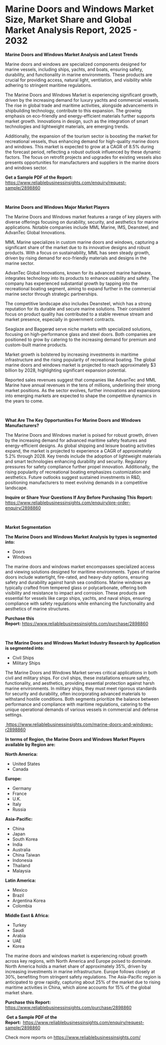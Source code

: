 <p><h1>Marine Doors and Windows Market Size, Market Share and Global Market Analysis Report, 2025 - 2032</h1></p><p><strong>Marine Doors and Windows Market Analysis and Latest Trends</strong></p>
<p><p>Marine doors and windows are specialized components designed for marine vessels, including ships, yachts, and boats, ensuring safety, durability, and functionality in marine environments. These products are crucial for providing access, natural light, ventilation, and visibility while adhering to stringent maritime regulations.</p><p>The Marine Doors and Windows Market is experiencing significant growth, driven by the increasing demand for luxury yachts and commercial vessels. The rise in global trade and maritime activities, alongside advancements in shipbuilding technology, contribute to this expansion. The growing emphasis on eco-friendly and energy-efficient materials further supports market growth. Innovations in design, such as the integration of smart technologies and lightweight materials, are emerging trends.</p><p>Additionally, the expansion of the tourism sector is boosting the market for recreational vessels, thus enhancing demand for high-quality marine doors and windows. This market is expected to grow at a CAGR of 8.5% during the forecast period, reflecting a robust outlook influenced by these dynamic factors. The focus on retrofit projects and upgrades for existing vessels also presents opportunities for manufacturers and suppliers in the marine doors and windows sector.</p></p>
<p><strong>Get a Sample PDF of the Report:&nbsp;</strong> <a href="https://www.reliablebusinessinsights.com/enquiry/request-sample/2898860?utm_campaign=3288&utm_medium=2&utm_source=Github&utm_content=ia&utm_term=15032025&utm_id=marine-doors-and-windows">https://www.reliablebusinessinsights.com/enquiry/request-sample/2898860</a></p>
<p>&nbsp;</p>
<p><strong>Marine Doors and Windows Major Market Players</strong></p>
<p><p>The Marine Doors and Windows market features a range of key players with diverse offerings focusing on durability, security, and aesthetics for marine applications. Notable companies include MML Marine, IMS, Deansteel, and AdvanTec Global Innovations.</p><p>MML Marine specializes in custom marine doors and windows, capturing a significant share of the market due to its innovative designs and robust products. With a focus on sustainability, MML has seen steady growth, driven by rising demand for eco-friendly materials and designs in the marine sector.</p><p>AdvanTec Global Innovations, known for its advanced marine hardware, integrates technology into its products to enhance usability and safety. The company has experienced substantial growth by tapping into the recreational boating segment, aiming to expand further in the commercial marine sector through strategic partnerships.</p><p>The competitive landscape also includes Deansteel, which has a strong reputation for its durable and secure marine solutions. Their consistent focus on product quality has contributed to a stable revenue stream and market presence, especially in government contracts.</p><p>Seaglaze and Baggerød serve niche markets with specialized solutions, focusing on high-performance glass and steel doors. Both companies are positioned to grow by catering to the increasing demand for premium and custom-built marine products.</p><p>Market growth is bolstered by increasing investments in maritime infrastructure and the rising popularity of recreational boating. The global marine doors and windows market is projected to reach approximately $3 billion by 2028, highlighting significant expansion potential.</p><p>Reported sales revenues suggest that companies like AdvanTec and MML Marine have annual revenues in the tens of millions, underlining their strong market positions. As the sector evolves, further innovations and expansions into emerging markets are expected to shape the competitive dynamics in the years to come.</p></p>
<p>&nbsp;</p>
<p><strong>What Are The Key Opportunities For Marine Doors and Windows Manufacturers?</strong></p>
<p><p>The Marine Doors and Windows market is poised for robust growth, driven by the increasing demand for advanced maritime safety features and energy-efficient designs. As global shipping and leisure boating activities expand, the market is projected to experience a CAGR of approximately 5.2% through 2028. Key trends include the adoption of lightweight materials and smart technologies enhancing durability and security. Regulatory pressures for safety compliance further propel innovation. Additionally, the rising popularity of recreational boating emphasizes customization and aesthetics. Future outlooks suggest sustained investments in R&D, positioning manufacturers to meet evolving demands in a competitive landscape.</p></p>
<p><strong>Inquire or Share Your Questions If Any Before Purchasing This Report:</strong> <a href="https://www.reliablebusinessinsights.com/enquiry/pre-order-enquiry/2898860?utm_campaign=3288&utm_medium=2&utm_source=Github&utm_content=ia&utm_term=15032025&utm_id=marine-doors-and-windows">https://www.reliablebusinessinsights.com/enquiry/pre-order-enquiry/2898860</a></p>
<p>&nbsp;</p>
<p><strong>Market Segmentation</strong></p>
<p><strong>The Marine Doors and Windows Market Analysis by types is segmented into:</strong></p>
<p><ul><li>Doors</li><li>Windows</li></ul></p>
<p><p>The marine doors and windows market encompasses specialized access and viewing solutions designed for maritime environments. Types of marine doors include watertight, fire-rated, and heavy-duty options, ensuring safety and durability against harsh sea conditions. Marine windows are typically crafted from tempered glass or polycarbonate, offering both visibility and resistance to impact and corrosion. These products are essential for vessels like cargo ships, yachts, and naval ships, ensuring compliance with safety regulations while enhancing the functionality and aesthetics of marine structures.</p></p>
<p><strong>Purchase this Report:&nbsp;</strong><a href="https://www.reliablebusinessinsights.com/purchase/2898860?utm_campaign=3288&utm_medium=2&utm_source=Github&utm_content=ia&utm_term=15032025&utm_id=marine-doors-and-windows">https://www.reliablebusinessinsights.com/purchase/2898860</a></p>
<p>&nbsp;</p>
<p><strong>The Marine Doors and Windows Market Industry Research by Application is segmented into:</strong></p>
<p><ul><li>Civil Ships</li><li>Military Ships</li></ul></p>
<p><p>The Marine Doors and Windows Market serves critical applications in both civil and military ships. For civil ships, these installations ensure safety, functionality, and aesthetics, providing essential protection against harsh marine environments. In military ships, they must meet rigorous standards for security and durability, often incorporating advanced materials to withstand hostile conditions. Both segments prioritize the balance between performance and compliance with maritime regulations, catering to the unique operational demands of various vessels in commercial and defense settings.</p></p>
<p><a href="https://www.reliablebusinessinsights.com/marine-doors-and-windows-r2898860?utm_campaign=3288&utm_medium=2&utm_source=Github&utm_content=ia&utm_term=15032025&utm_id=marine-doors-and-windows">&nbsp;https://www.reliablebusinessinsights.com/marine-doors-and-windows-r2898860</a></p>
<p><strong>In terms of Region, the Marine Doors and Windows Market Players available by Region are:</strong></p>
<p>
    <p> <strong> North America: </strong>
        <ul>
            <li>United States</li>
            <li>Canada</li>
        </ul>
        </p> 
    <p> <strong> Europe: </strong>
        <ul>
            <li>Germany</li>
            <li>France</li>
            <li>U.K.</li>
            <li>Italy</li>
            <li>Russia</li>
        </ul>
        </p> 
    <p> <strong> Asia-Pacific: </strong>
        <ul>
            <li>China</li>
            <li>Japan</li>
            <li>South Korea</li>
            <li>India</li>
            <li>Australia</li>
            <li>China Taiwan</li>
            <li>Indonesia</li>
            <li>Thailand</li>
            <li>Malaysia</li>
        </ul>
        </p> 
    <p> <strong> Latin America: </strong>
        <ul>
            <li>Mexico</li>
            <li>Brazil</li>
            <li>Argentina Korea</li>
            <li>Colombia</li>
        </ul>
        </p> 
    <p> <strong> Middle East & Africa: </strong>
        <ul>
            <li>Turkey</li>
            <li>Saudi</li>
            <li>Arabia</li>
            <li>UAE</li>
            <li>Korea</li>
        </ul>
    </p>
    </p>
<p><p>The marine doors and windows market is experiencing robust growth across key regions, with North America and Europe poised to dominate. North America holds a market share of approximately 35%, driven by increasing investments in marine infrastructure. Europe follows closely at 30%, benefiting from stringent safety regulations. The Asia-Pacific region is anticipated to grow rapidly, capturing about 25% of the market due to rising maritime activities in China, which alone accounts for 15% of the global market share.</p></p>
<p><strong>Purchase this Report: </strong><a href="https://www.reliablebusinessinsights.com/purchase/2898860?utm_campaign=3288&utm_medium=2&utm_source=Github&utm_content=ia&utm_term=15032025&utm_id=marine-doors-and-windows">https://www.reliablebusinessinsights.com/purchase/2898860</a></p>
<p>&nbsp;<strong>Get a Sample PDF of the Report:&nbsp;&nbsp;</strong><a href="https://www.reliablebusinessinsights.com/enquiry/request-sample/2898860?utm_campaign=3288&utm_medium=2&utm_source=Github&utm_content=ia&utm_term=15032025&utm_id=marine-doors-and-windows">https://www.reliablebusinessinsights.com/enquiry/request-sample/2898860</a></p>
<p><strong></strong></p>
<p>Check more reports on <a href="https://www.reliablebusinessinsights.com/?utm_campaign=3288&utm_medium=2&utm_source=Github&utm_content=ia&utm_term=15032025&utm_id=marine-doors-and-windows">https://www.reliablebusinessinsights.com/</a></p>